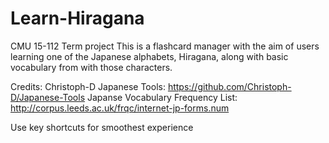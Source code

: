 # Learn-Hiragana
CMU 15-112 Term project 
This is a flashcard manager with the aim of users learning one of the Japanese alphabets, Hiragana, along with basic vocabulary from with those characters.

Credits:
Christoph-D Japanese Tools: https://github.com/Christoph-D/Japanese-Tools
Japanse Vocabulary Frequency List: http://corpus.leeds.ac.uk/frqc/internet-jp-forms.num

Use key shortcuts for smoothest experience